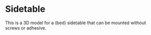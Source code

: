 # Sidetable

This is a 3D model for a (bed) sidetable that can be mounted without screws or adhesive. 
